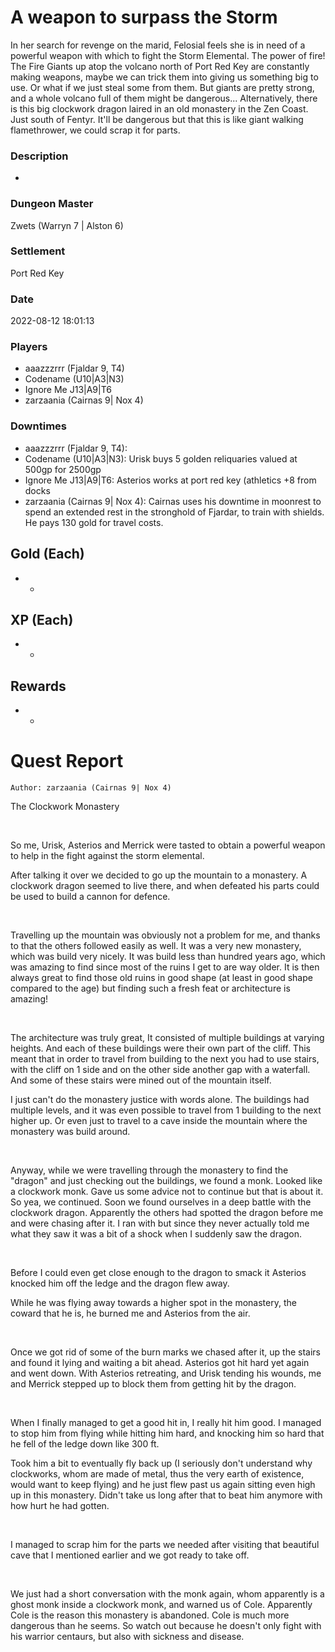 # A weapon to surpass the Storm
In her search for revenge on the marid, Felosial feels she is in need of a powerful weapon with which to fight the Storm Elemental. The power of fire!  The Fire Giants up atop the volcano north of Port Red Key are constantly making weapons, maybe we can trick them into giving us something big to use. Or what if we just steal some from them.  But giants are pretty strong, and a whole volcano full of them might be dangerous...  Alternatively, there is this big clockwork dragon laired in an old monastery in the Zen Coast. Just south of Fentyr. It'll be dangerous but that this is like giant walking flamethrower, we could scrap it for parts.
### Description
-
### Dungeon Master
Zwets (Warryn 7 | Alston 6)
### Settlement
Port Red Key
### Date
2022-08-12 18:01:13
### Players
* aaazzzrrr (Fjaldar 9, T4)
* Codename (U10|A3|N3)
* Ignore Me J13|A9|T6
* zarzaania (Cairnas 9| Nox 4)
### Downtimes
* aaazzzrrr (Fjaldar 9, T4): 
* Codename (U10|A3|N3): Urisk buys 5 golden reliquaries valued at 500gp for 2500gp
* Ignore Me J13|A9|T6: Asterios works at port red key (athletics +8 from docks
* zarzaania (Cairnas 9| Nox 4): Cairnas uses his downtime in moonrest to spend an extended rest in the stronghold of Fjardar, to train with shields. He pays 130 gold for travel costs.
## Gold (Each)
* -
## XP (Each)
* -
## Rewards
* -
# Quest Report
`Author: zarzaania (Cairnas 9| Nox 4)`


The Clockwork Monastery

&nbsp;

So me, Urisk, Asterios and Merrick were tasted to obtain a powerful weapon to help in the fight against the storm elemental. 

After talking it over we decided to go up the mountain to a monastery. A clockwork dragon seemed to live there, and when defeated his parts could be used to build a cannon for defence. 

&nbsp;

Travelling up the mountain was obviously not a problem for me, and thanks to that the others followed easily as well. It was a very new monastery, which was build very nicely. It was build less than hundred years ago, which was amazing to find since most of the ruins I get to are way older. It is then always great to find those old ruins in good shape (at least in good shape compared to the age) but finding such a fresh feat or architecture is amazing! 

&nbsp;

The architecture was truly great, It consisted of multiple buildings at varying heights. And each of these buildings were their own part of the cliff. This meant that in order to travel from building to the next you had to use stairs, with the cliff on 1 side and on the other side another gap with a waterfall. And some of these stairs were mined out of the mountain itself. 

I just can't do the monastery justice with words alone. The buildings had multiple levels, and it was even possible to travel from 1 building to the next higher up. Or even just to travel to a cave inside the mountain where the monastery was build around.

&nbsp;

Anyway, while we were travelling through the monastery to find the "dragon" and just checking out the buildings, we found a monk. Looked like a clockwork monk. Gave us some advice not to continue but that is about it. So yea, we continued. Soon we found ourselves in a deep battle with the clockwork dragon. Apparently the others had spotted the dragon before me and were chasing after it. I ran with but since they never actually told me what they saw it was a bit of a shock when I suddenly saw the dragon.

&nbsp;



Before I could even get close enough to the dragon to smack it Asterios knocked him off the ledge and the dragon flew away. 

While he was flying away towards a higher spot in the monastery, the coward that he is, he burned me and Asterios from the air. 

&nbsp;

Once we got rid of some of the burn marks we chased after it, up the stairs and found it lying and waiting a bit ahead. Asterios got hit hard yet again and went down. With Asterios retreating, and Urisk tending his wounds, me and Merrick stepped up to block them from getting hit by the dragon.

&nbsp;

When I finally managed to get a good hit in, I really hit him good. I managed to stop him from flying while hitting him hard, and knocking him so hard that he fell of the ledge down like 300 ft.

Took him a bit to eventually fly back up (I seriously don't understand why clockworks, whom are made of metal, thus the very earth of existence, would want to keep flying) and he just flew past us again sitting even high up in this monastery. Didn't take us long after that to beat him anymore with how hurt he had gotten.

&nbsp;

I managed to scrap him for the parts we needed after visiting that beautiful cave that I mentioned earlier and we got ready to take off.

&nbsp;

We just had a short conversation with the monk again, whom apparently is a ghost monk inside a clockwork monk, and warned us of Cole. Apparently Cole is the reason this monastery is abandoned. Cole is much more dangerous than he seems. So watch out because he doesn't only fight with his warrior centaurs, but also with sickness and disease.